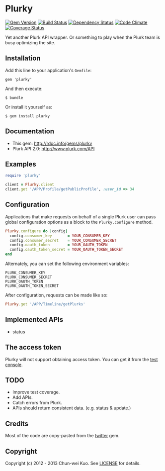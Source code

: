 # Plurky

[![Gem Version](https://badge.fury.io/rb/plurky.png)][gem]
[![Build Status](https://travis-ci.org/Domon/plurky.png)][travis]
[![Dependency Status](https://gemnasium.com/Domon/plurky.png)][gemnasium]
[![Code Climate](https://codeclimate.com/github/Domon/plurky.png)][codeclimate]
[![Coverage Status](https://coveralls.io/repos/Domon/plurky/badge.png)][coveralls]

[gem]: http://badge.fury.io/rb/plurky
[travis]: https://travis-ci.org/Domon/plurky
[gemnasium]: https://gemnasium.com/Domon/plurky
[codeclimate]: https://codeclimate.com/github/Domon/plurky
[coveralls]: https://coveralls.io/r/Domon/plurky

Yet another Plurk API wrapper. Or something to play when the Plurk team is busy optimizing the site.

## Installation

Add this line to your application's `Gemfile`:

    gem 'plurky'

And then execute:

    $ bundle

Or install it yourself as:

    $ gem install plurky

## Documentation

* This gem: http://rdoc.info/gems/plurky
* Plurk API 2.0: http://www.plurk.com/API

## Examples

```ruby
require 'plurky'

client = Plurky.client
client.get '/APP/Profile/getPublicProfile', :user_id => 34
```

## Configuration

Applications that make requests on behalf of a single Plurk user can pass global configuration options as a block to the `Plurky.configure` method.

```ruby
Plurky.configure do |config|
  config.consumer_key       = YOUR_CONSUMER_KEY
  config.consumer_secret    = YOUR_CONSUMER_SECRET
  config.oauth_token        = YOUR_OAUTH_TOKEN
  config.oauth_token_secret = YOUR_OAUTH_TOKEN_SECRET
end
```

Alternately, you can set the following environment variables:

```
PLURK_CONSUMER_KEY
PLURK_CONSUMER_SECRET
PLURK_OAUTH_TOKEN
PLURK_OAUTH_TOKEN_SECRET
```

After configuration, requests can be made like so:

```ruby
Plurky.get '/APP/Timeline/getPlurks'
```

## Implemented APIs

* status

## The access token

Plurky will not support obtaining access token.
You can get it from the [test console][].

[test console]: http://www.plurk.com/OAuth/test

## TODO

* Improve test coverage.
* Add APIs.
* Catch errors from Plurk.
* APIs should return consistent data. (e.g. status & update.)

## Credits

Most of the code are copy-pasted from the [twitter][] gem.

[twitter]: https://github.com/sferik/twitter

## Copyright

Copyright (c) 2012 - 2013 Chun-wei Kuo. See [LICENSE][] for details.

[license]: https://github.com/Domon/plurky/blob/master/LICENSE.md

